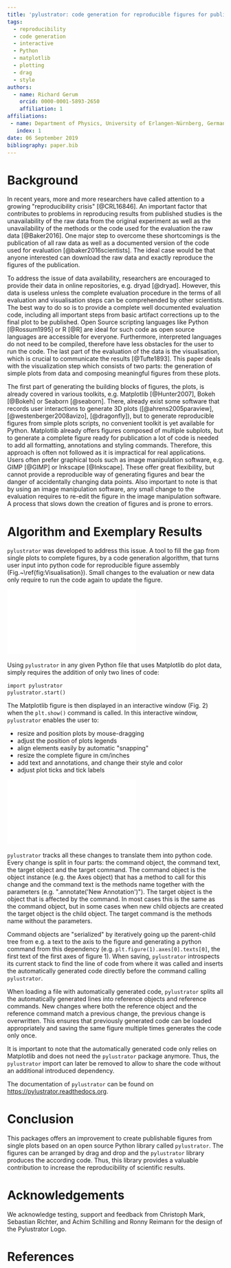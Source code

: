 ```yaml
---
title: 'pylustrator: code generation for reproducible figures for publication'
tags:
  - reproducibility
  - code generation
  - interactive
  - Python
  - matplotlib
  - plotting
  - drag
  - style
authors:
  - name: Richard Gerum
    orcid: 0000-0001-5893-2650
    affiliation: 1
affiliations:
 - name: Department of Physics, University of Erlangen-Nürnberg, Germany
   index: 1
date: 06 September 2019
bibliography: paper.bib
---
```



# Background

In recent years, more and more researchers have called attention to a growing "reproducibility crisis" [@CRL16846]. An important factor that contributes to problems in reproducing results from published studies is the unavailability of the raw data from the original experiment as well as the unavailability of the methods or the code used for the evaluation the raw data [@Baker2016]. 
One major step to overcome these shortcomings is the publication of all raw data as well as a documented version of the code used for evaluation [@baker2016scientists]. The ideal case would be that anyone interested can download the raw data and exactly reproduce the figures of the publication.

To address the issue of data availability, researchers are encouraged to provide their data in online repositories, e.g. dryad [@dryad]. However, this data is useless unless the complete evaluation procedure in the terms of all evaluation and visualisation steps
can be comprehended by other scientists. The best way to do so is to provide a complete well documented evaluation code, 
including all important steps from basic artifact corrections up to the final plot to be published. Open Source scripting languages like Python [@Rossum1995] or R [@R] are ideal for such code as open source languages are accessible for everyone. Furthermore, interpreted languages do not need to be compiled, therefore have less obstacles for the user to run the code. The last part of the evaluation of the data is the visualisation, which is crucial to communicate the results [@Tufte1893]. 
This paper deals with the visualization step which consists of two parts: the generation of simple plots from data and composing meaningful figures from these plots.

The first part of generating the building blocks of figures, the plots, is already covered in various toolkits, e.g. Matplotlib [@Hunter2007], Bokeh [@Bokeh] or Seaborn [@seaborn]. There, already exist some software that records user interactions to generate
3D plots ([@ahrens2005paraview], [@westenberger2008avizo], [@dragonfly]), but to generate reproducible figures from simple plots scripts, no convenient toolkit is yet available for Python. Matplotlib already offers figures composed of multiple subplots, but to generate a complete figure ready for publication a lot of code is needed to add all formatting, annotations and styling commands. Therefore, this approach is often not followed as it is impractical for real applications. Users often prefer graphical tools such as image manipulation software, e.g. GIMP [@GIMP] or Inkscape [@Inkscape]. These offer great flexibility, but cannot provide a reproducible way of generating figures and bear the danger of accidentally changing data points. Also important to note is that by using an image manipulation software, any small change to the evaluation requires to re-edit the figure in the image manipulation software. A process that slows down the creation of figures and is prone to errors.

# Algorithm and Exemplary Results

``pylustrator`` was developed to address this issue. A tool to fill the gap from single plots to complete figures, by a code generation algorithm, that turns user input into python code for reproducible figure assembly (Fig.~\ref{fig:Visualisation}).  Small changes to the evaluation or new data only require to run the code again to update the figure.

![Example how code for composing a figure can be generated with pylustrator.](figure1.pdf)

Using ``pylustrator`` in any given Python file that uses Matplotlib do plot data, simply requires the addition of only two lines of code:

    import pylustrator
    pylustrator.start()

The Matplotlib figure is then displayed in an interactive window (Fig. 2) when the `plt.show()` command is called. In this interactive window, ``pylustrator`` enables the user to:

- resize and position plots by mouse-dragging 
- adjust the position of plots legends
- align elements easily by automatic "snapping"
- resize the complete figure in cm/inches
- add text and annotations, and change their style and color
- adjust plot ticks and tick labels

![The interface of ``pylustrator``. The user can view the elements of the plot, edit their properties, edit them in the plot preview and experiment with different color schemes.](figure2.pdf)

``pylustrator`` tracks all these changes to translate them into python code. Every change is split in four parts: the command object, the command text, the target object and the target command. The command object is the object instance (e.g. the Axes object) that has a method to call for this change and the command text is the methods name together with the parameters (e.g. ".annotate('New Annotation')"). The target object is the object that is affected by the command. In most cases this is the same as the command object, but in some cases when new child objects are created the target object is the child object. The target command is the methods name without the parameters.
 
 Command objects are "serialized" by iteratively going up the parent-child tree from e.g. a text to the axis to the figure and generating a python command from this dependency (e.g. `plt.figure(1).axes[0].texts[0]`, the first text of the first axes of figure 1). When saving, ``pylustrator`` introspects its current stack to find the line of code from where it was called and inserts the automatically generated code directly before the command calling ``pylustrator``.
 
 When loading a file with automatically generated code, ``pylustrator`` splits all the automatically generated lines into reference objects and reference commands. New changes where both the reference object and the reference command match a previous change, the previous change is overwritten. This ensures that previously generated code can be loaded appropriately and saving the same figure multiple times generates the code only once.
  
It is important to note that the automatically generated code only relies on Matplotlib and does not need the ``pylustrator`` package anymore. Thus, the ``pylustrator`` import can later be removed to allow to share the code without an additional introduced dependency. 

The documentation of ``pylustrator`` can be found on https://pylustrator.readthedocs.org.

# Conclusion
This packages offers an improvement to create publishable figures from single plots based on an open source Python library called ``pylustrator``. The figures can be arranged by drag and drop and the ``pylustrator`` library produces the according code. Thus, this library provides a valuable contribution to increase the reproducibility of scientific results.

# Acknowledgements 

We acknowledge testing, support and feedback from Christoph Mark, Sebastian Richter, and Achim Schilling and Ronny Reimann for the design of the Pylustrator Logo.

# References

